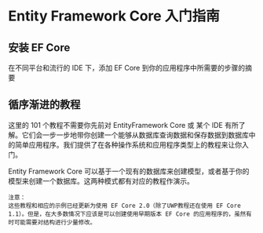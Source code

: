 # Entity Framework Core 入门指南

## 安装 EF Core

在不同平台和流行的 IDE 下，添加 EF Core 到你的应用程序中所需要的步骤的摘要

## 循序渐进的教程

这里的 101 个教程不需要你先前对 EntityFramework Core 或 某个 IDE 有所了解。它们会一步一步地带你创建一个能够从数据库查询数据和保存数据到数据库中的简单应用程序。我们提供了在各种操作系统和应用程序类型上的教程来让你入门。

Entity Framework Core 可以基于一个现有的数据库来创建模型，或者基于你的模型来创建一个数据库。这两种模式都有对应的教程作演示。

    注意：
    这些教程和相应的示例已经更新为使用 EF Core 2.0（除了UWP教程还在使用 EF Core 1.1）。但是，在大多数情况下应该是可以创建使用早期版本 EF Core 的应用程序的，虽然有时可能需要对结构进行少量修改。